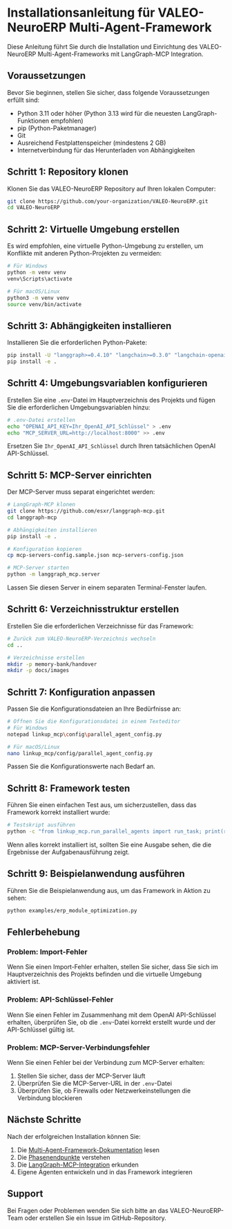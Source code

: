 # Installationsanleitung für VALEO-NeuroERP Multi-Agent-Framework

Diese Anleitung führt Sie durch die Installation und Einrichtung des VALEO-NeuroERP Multi-Agent-Frameworks mit LangGraph-MCP Integration.

## Voraussetzungen

Bevor Sie beginnen, stellen Sie sicher, dass folgende Voraussetzungen erfüllt sind:

- Python 3.11 oder höher (Python 3.13 wird für die neuesten LangGraph-Funktionen empfohlen)
- pip (Python-Paketmanager)
- Git
- Ausreichend Festplattenspeicher (mindestens 2 GB)
- Internetverbindung für das Herunterladen von Abhängigkeiten

## Schritt 1: Repository klonen

Klonen Sie das VALEO-NeuroERP Repository auf Ihren lokalen Computer:

```bash
git clone https://github.com/your-organization/VALEO-NeuroERP.git
cd VALEO-NeuroERP
```

## Schritt 2: Virtuelle Umgebung erstellen

Es wird empfohlen, eine virtuelle Python-Umgebung zu erstellen, um Konflikte mit anderen Python-Projekten zu vermeiden:

```bash
# Für Windows
python -m venv venv
venv\Scripts\activate

# Für macOS/Linux
python3 -m venv venv
source venv/bin/activate
```

## Schritt 3: Abhängigkeiten installieren

Installieren Sie die erforderlichen Python-Pakete:

```bash
pip install -U "langgraph>=0.4.10" "langchain>=0.3.0" "langchain-openai>=0.3.0" "mcp>=0.0.7"
pip install -e .
```

## Schritt 4: Umgebungsvariablen konfigurieren

Erstellen Sie eine `.env`-Datei im Hauptverzeichnis des Projekts und fügen Sie die erforderlichen Umgebungsvariablen hinzu:

```bash
# .env-Datei erstellen
echo "OPENAI_API_KEY=Ihr_OpenAI_API_Schlüssel" > .env
echo "MCP_SERVER_URL=http://localhost:8000" >> .env
```

Ersetzen Sie `Ihr_OpenAI_API_Schlüssel` durch Ihren tatsächlichen OpenAI API-Schlüssel.

## Schritt 5: MCP-Server einrichten

Der MCP-Server muss separat eingerichtet werden:

```bash
# LangGraph-MCP klonen
git clone https://github.com/esxr/langgraph-mcp.git
cd langgraph-mcp

# Abhängigkeiten installieren
pip install -e .

# Konfiguration kopieren
cp mcp-servers-config.sample.json mcp-servers-config.json

# MCP-Server starten
python -m langgraph_mcp.server
```

Lassen Sie diesen Server in einem separaten Terminal-Fenster laufen.

## Schritt 6: Verzeichnisstruktur erstellen

Erstellen Sie die erforderlichen Verzeichnisse für das Framework:

```bash
# Zurück zum VALEO-NeuroERP-Verzeichnis wechseln
cd ..

# Verzeichnisse erstellen
mkdir -p memory-bank/handover
mkdir -p docs/images
```

## Schritt 7: Konfiguration anpassen

Passen Sie die Konfigurationsdateien an Ihre Bedürfnisse an:

```bash
# Öffnen Sie die Konfigurationsdatei in einem Texteditor
# Für Windows
notepad linkup_mcp\config\parallel_agent_config.py

# Für macOS/Linux
nano linkup_mcp/config/parallel_agent_config.py
```

Passen Sie die Konfigurationswerte nach Bedarf an.

## Schritt 8: Framework testen

Führen Sie einen einfachen Test aus, um sicherzustellen, dass das Framework korrekt installiert wurde:

```bash
# Testskript ausführen
python -c "from linkup_mcp.run_parallel_agents import run_task; print(run_task('Test', 'Testbeschreibung', use_mcp=True))"
```

Wenn alles korrekt installiert ist, sollten Sie eine Ausgabe sehen, die die Ergebnisse der Aufgabenausführung zeigt.

## Schritt 9: Beispielanwendung ausführen

Führen Sie die Beispielanwendung aus, um das Framework in Aktion zu sehen:

```bash
python examples/erp_module_optimization.py
```

## Fehlerbehebung

### Problem: Import-Fehler

Wenn Sie einen Import-Fehler erhalten, stellen Sie sicher, dass Sie sich im Hauptverzeichnis des Projekts befinden und die virtuelle Umgebung aktiviert ist.

### Problem: API-Schlüssel-Fehler

Wenn Sie einen Fehler im Zusammenhang mit dem OpenAI API-Schlüssel erhalten, überprüfen Sie, ob die `.env`-Datei korrekt erstellt wurde und der API-Schlüssel gültig ist.

### Problem: MCP-Server-Verbindungsfehler

Wenn Sie einen Fehler bei der Verbindung zum MCP-Server erhalten:

1. Stellen Sie sicher, dass der MCP-Server läuft
2. Überprüfen Sie die MCP-Server-URL in der `.env`-Datei
3. Überprüfen Sie, ob Firewalls oder Netzwerkeinstellungen die Verbindung blockieren

## Nächste Schritte

Nach der erfolgreichen Installation können Sie:

1. Die [Multi-Agent-Framework-Dokumentation](./multi_agent_framework_integration.md) lesen
2. Die [Phasenendpunkte](./phase_endpoints.md) verstehen
3. Die [LangGraph-MCP-Integration](./langgraph_mcp_integration.md) erkunden
4. Eigene Agenten entwickeln und in das Framework integrieren

## Support

Bei Fragen oder Problemen wenden Sie sich bitte an das VALEO-NeuroERP-Team oder erstellen Sie ein Issue im GitHub-Repository. 